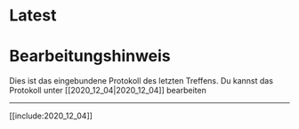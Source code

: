 # Latest

# Bearbeitungshinweis
Dies ist das eingebundene Protokoll des letzten Treffens.
Du kannst das Protokoll unter [[2020_12_04|2020_12_04]] bearbeiten

---

[[include:2020_12_04]]
    